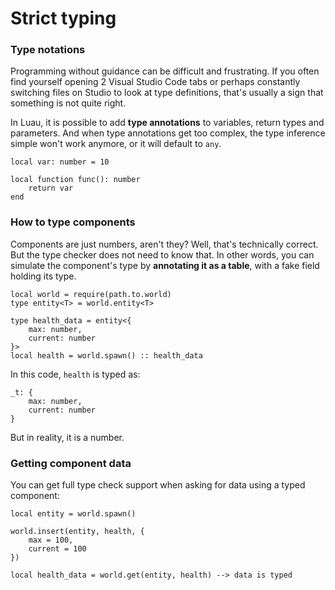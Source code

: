 # Strict typing

### Type notations

Programming without guidance can be difficult and frustrating. If you often find yourself opening 2 Visual
Studio Code tabs or perhaps constantly switching files on Studio to look at type definitions, that's usually a sign that something is not quite right.

In Luau, it is possible to add **type annotations** to variables, return types and parameters.
And when type annotations get too complex, the type inference simple won't work anymore, or it will default to `any`.

```luau
local var: number = 10

local function func(): number
    return var
end
```

### How to type components

Components are just numbers, aren't they? Well, that's technically correct. But the type checker does not need to know that.
In other words, you can simulate the component's type by **annotating it as a table**, with a fake field holding its type.

```luau hl_lines="8"
local world = require(path.to.world)
type entity<T> = world.entity<T>

type health_data = entity<{
    max: number,
    current: number
}>
local health = world.spawn() :: health_data
```

In this code, `health` is typed as:

```
_t: {
    max: number,
    current: number
}
```

But in reality, it is a number.

### Getting component data

You can get full type check support when asking for data using a typed component:

```luau hl_lines="8"
local entity = world.spawn()

world.insert(entity, health, {
    max = 100,
    current = 100
})

local health_data = world.get(entity, health) --> data is typed
```